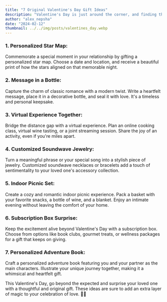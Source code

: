 ```yaml
---
title: "7 Original Valentine's Day Gift Ideas"
description: "Valentine's Day is just around the corner, and finding the perfect gift can be a delightful challenge. Move beyond the expected with these 7 original ideas that are sure to captivate your loved one's heart."
author: "alex_nepsha"
date: "2024-02-12"
thumbnail: ../../img/posts/valentines_day.webp
---
```


### 1. **Personalized Star Map:**

Commemorate a special moment in your relationship by gifting a personalized star map. Choose a date and location, and receive a beautiful print of how the stars aligned on that memorable night.

### 2. **Message in a Bottle:**

Capture the charm of classic romance with a modern twist. Write a heartfelt message, place it in a decorative bottle, and seal it with love. It's a timeless and personal keepsake.

### 3. **Virtual Experience Together:**

Bridge the distance gap with a virtual experience. Plan an online cooking class, virtual wine tasting, or a joint streaming session. Share the joy of an activity, even if you're miles apart.

### 4. **Customized Soundwave Jewelry:**

Turn a meaningful phrase or your special song into a stylish piece of jewelry. Customized soundwave necklaces or bracelets add a touch of sentimentality to your loved one's accessory collection.

### 5. **Indoor Picnic Set:**

Create a cozy and romantic indoor picnic experience. Pack a basket with your favorite snacks, a bottle of wine, and a blanket. Enjoy an intimate evening without leaving the comfort of your home.

### 6. **Subscription Box Surprise:**

Keep the excitement alive beyond Valentine's Day with a subscription box. Choose from options like book clubs, gourmet treats, or wellness packages for a gift that keeps on giving.

### 7. **Personalized Adventure Book:**

Craft a personalized adventure book featuring you and your partner as the main characters. Illustrate your unique journey together, making it a whimsical and heartfelt gift.

This Valentine's Day, go beyond the expected and surprise your loved one with a thoughtful and original gift. These ideas are sure to add an extra layer of magic to your celebration of love. 💝✨
